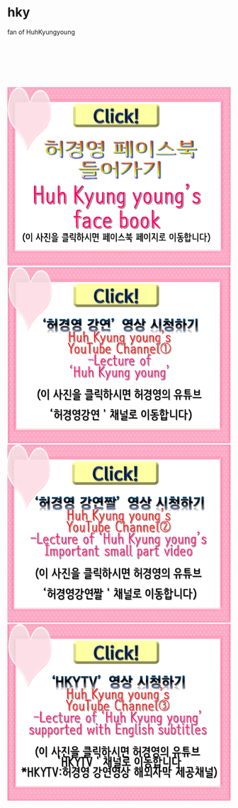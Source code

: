 # hky
fan of HuhKyungyoung
<html>

<body>
<body background="배경.jpg">


<br><br><br><br><br><br>
<a href="https://ko-kr.facebook.com/unhky/"><img src="페이스북클릭버튼.png"></a>
<a href="https://www.youtube.com/channel/UCg3wU-Y3Aq8-0UAqYjXMCnw"><img src="영상클릭1.png"></a>
<a href="https://www.youtube.com/channel/UCA7LZMILVfSYGwHU7Cj3g6Q"><img src="영상클릭2.png"></a>
<a href="https://www.youtube.com/channel/UCy3eNixQgJld165YDfRDRZg"><img src="영상클릭3.png"></a>
</body>


</html>
